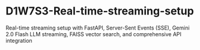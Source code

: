 # D1W7S3-Real-time-streaming-setup
Real-time streaming setup with FastAPI, Server-Sent Events (SSE), Gemini 2.0 Flash LLM streaming, FAISS vector search, and comprehensive API integration
